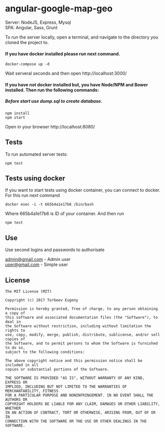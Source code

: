 angular-google-map-geo
========================

Server: NodeJS, Express, Mysql <br>
SPA: Angular, Sass, Grunt

To run the server locally, open a terminal, and navigate to the directory you cloned the project to. 

#### If you have docker installed please run next command.
```
docker-compose up -d
```
Wait serveral seconds and then open http://localhost:3000/

#### If you have not docker installed but, you have Node/NPM and Bower installed. Then run the following commands: <br>
##### Before start use dump.sql to create database. <br>
```
npm install
npm start
```
Open in your browser http://localhost:8080/

## Tests 
To run automated server tests:
```
npm test
```

## Tests using docker
If you want to start tests using docker container, you can connect to docker. For this run next command
 
```
docker exec -i -t 665b4a1e17b6 /bin/bash
```
Where 665b4a1e17b6 is ID of your container. And then run 
 ```
 npm test
 ```

## Use
Use second logins and passwords to authorisate

admin@gmail.com - Admin user <br>
user@gmail.com - Simple user

## License
```
The MIT License (MIT)

Copyright (c) 2017 Torbeev Eugeny

Permission is hereby granted, free of charge, to any person obtaining a copy of
this software and associated documentation files (the "Software"), to deal in
the Software without restriction, including without limitation the rights to
use, copy, modify, merge, publish, distribute, sublicense, and/or sell copies of
the Software, and to permit persons to whom the Software is furnished to do so,
subject to the following conditions:

The above copyright notice and this permission notice shall be included in all
copies or substantial portions of the Software.

THE SOFTWARE IS PROVIDED "AS IS", WITHOUT WARRANTY OF ANY KIND, EXPRESS OR
IMPLIED, INCLUDING BUT NOT LIMITED TO THE WARRANTIES OF MERCHANTABILITY, FITNESS
FOR A PARTICULAR PURPOSE AND NONINFRINGEMENT. IN NO EVENT SHALL THE AUTHORS OR
COPYRIGHT HOLDERS BE LIABLE FOR ANY CLAIM, DAMAGES OR OTHER LIABILITY, WHETHER
IN AN ACTION OF CONTRACT, TORT OR OTHERWISE, ARISING FROM, OUT OF OR IN
CONNECTION WITH THE SOFTWARE OR THE USE OR OTHER DEALINGS IN THE SOFTWARE.
```
